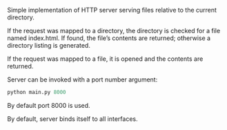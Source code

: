 Simple implementation of HTTP server serving files relative to the current directory.

If the request was mapped to a directory, the directory is checked for a file 
named index.html. If found, the file’s contents are returned; otherwise a 
directory listing is generated.
	
If the request was mapped to a file, it is opened and the contents are returned.

Server can be invoked with a port number argument:
```python
python main.py 8000
```
By default port 8000 is used.

By default, server binds itself to all interfaces.

